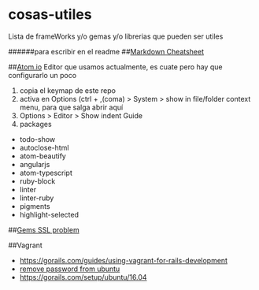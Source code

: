 # cosas-utiles
Lista de frameWorks y/o gemas y/o librerias que pueden ser utiles

######para escribir en el readme
##[Markdown Cheatsheet](https://github.com/adam-p/markdown-here/wiki/Markdown-Cheatsheet)

##[Atom.io](https://atom.io/)
Editor que usamos actualmente, es cuate pero hay que configurarlo un poco

1. copia el keymap de este repo
2. activa en Options (ctrl + ,(coma) > System > show in file/folder context menu, para que salga abrir aquí
3. Options > Editor > Show indent Guide
4. packages
  * todo-show
  * autoclose-html
  * atom-beautify
  * angularjs
  * atom-typescript
  * ruby-block
  * linter
  * linter-ruby
  * pigments
  * highlight-selected

##[Gems SSL problem](http://guides.rubygems.org/ssl-certificate-update/)

##Vagrant
* https://gorails.com/guides/using-vagrant-for-rails-development
* [remove password from ubuntu](http://askubuntu.com/questions/281074/can-i-set-my-user-account-to-have-no-password)
* https://gorails.com/setup/ubuntu/16.04

